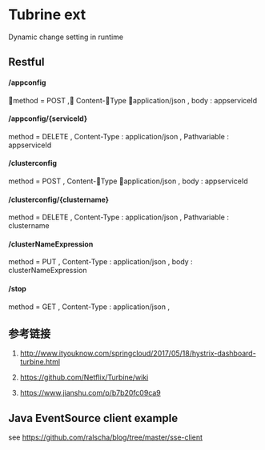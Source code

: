 Tubrine ext
===

Dynamic change setting in runtime

Restful
------
  #### /appconfig
  method = POST , Content-Type ：application/json  , body : appserviceId

  #### /appconfig/{serviceId}
  method = DELETE , Content-Type : application/json , Pathvariable : appserviceId

  #### /clusterconfig
  method = POST , Content-Type ：application/json  , body : appserviceId

  #### /clusterconfig/{clustername}
  method = DELETE , Content-Type : application/json , Pathvariable : clustername

  #### /clusterNameExpression
  method = PUT , Content-Type : application/json , body : clusterNameExpression

  #### /stop
  method = GET , Content-Type : application/json , 

参考链接
------
1) http://www.ityouknow.com/springcloud/2017/05/18/hystrix-dashboard-turbine.html
2) https://github.com/Netflix/Turbine/wiki

3) https://www.jianshu.com/p/b7b20fc09ca9


Java EventSource client example
-----

see https://github.com/ralscha/blog/tree/master/sse-client

